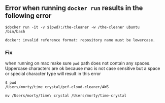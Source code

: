 ## Error when running `docker run` results in the following error

```
$docker run -it -v $(pwd):/the-cleaner -w /the-cleaner ubuntu /bin/bash

docker: invalid reference format: repository name must be lowercase.
```

### Fix
when running on mac make sure `pwd` path does not contain any spaces.  Uppercase characters are ok because mac is not case sensitive but a space or special character type will result in this error
```
$ pwd
/Users/morty/time crystal/pcf-cloud-cleaner/AWS

mv /Users/morty/time\ crystal /Users/morty/time-crystal
```

